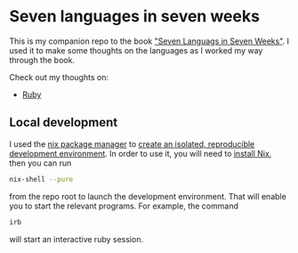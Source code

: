 # Seven languages in seven weeks

This is my companion repo to the book ["Seven Languags in Seven Weeks"](https://archive.org/details/sevenlanguagesin00tate). I used it to make some thoughts on the languages as I worked my way through the book.

Check out my thoughts on:

- [Ruby](./ruby.md)

## Local development

I used the [nix package manager](https://wiki.nixos.org/wiki/Nix_package_manager) to [create an isolated, reproducible development environment](https://nixos.wiki/wiki/Development_environment_with_nix-shell). In order to use it, you will need to [install Nix](https://nixos.org/manual/nix/stable/installation/), then you can run

```sh
nix-shell --pure
```

from the repo root to launch the development environment. That will enable you to start the relevant programs. For example, the command

```sh
irb
```

will start an interactive ruby session.
